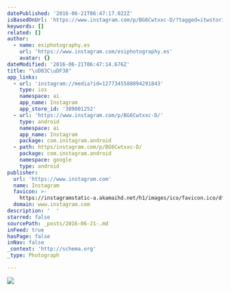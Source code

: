 ```yaml
---
datePublished: '2016-06-21T06:47:17.022Z'
isBasedOnUrl: 'https://www.instagram.com/p/BG6Cwtxxc-D/?tagged=itwstories'
keywords: []
related: []
author:
  - name: esiphotography.es
    url: 'https://www.instagram.com/esiphotography.es'
    avatar: {}
dateModified: '2016-06-21T06:47:14.676Z'
title: "\uD83C\uDF38"
app_links:
  - url: 'instagram://media?id=1277345588094291843'
    type: ios
    namespace: ai
    app_name: Instagram
    app_store_id: '389801252'
  - url: 'https://www.instagram.com/p/BG6Cwtxxc-D/'
    type: android
    namespace: ai
    app_name: Instagram
    package: com.instagram.android
  - path: https/instagram.com/p/BG6Cwtxxc-D/
    package: com.instagram.android
    namespace: google
    type: android
publisher:
  url: 'https://www.instagram.com'
  name: Instagram
  favicon: >-
    https://instagramstatic-a.akamaihd.net/h1/images/ico/favicon.ico/dfa85bb1fd63.ico
  domain: www.instagram.com
description: '  '
starred: false
sourcePath: _posts/2016-06-21-.md
inFeed: true
hasPage: false
inNav: false
_context: 'http://schema.org'
_type: Photograph

---
```

![  ](https://scontent.cdninstagram.com/t51.2885-15/s640x640/sh0.08/e35/13437242_1364801740214558_532486080_n.jpg?ig_cache_key=MTI3NzM0NTU4ODA5NDI5MTg0Mw%3D%3D.2)